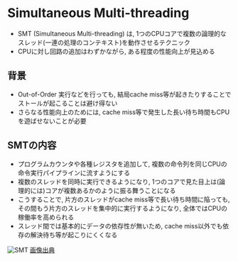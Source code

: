# Simultaneous Multi-threading

* SMT (Simultaneous Multi-threading) は, 1つのCPUコアで複数の論理的なスレッド(一連の処理のコンテキスト)を動作させるテクニック
* CPUに対し回路の追加はわずかながら, ある程度の性能向上が見込める

## 背景

* Out-of-Order 実行などを行っても, 結局cache miss等が起きたりすることでストールが起こることは避け得ない
* さらなる性能向上のためには, cache miss等で発生した長い待ち時間もCPUを遊ばせないことが必要

## SMTの内容

* プログラムカウンタや各種レジスタを追加して, 複数の命令列を同じCPUの命令実行パイプラインに流すようにする
* 複数のスレッドを同時に実行できるようになり, 1つのコアで見た目上は(論理的には)コアが複数あるかのように振る舞うことになる
* こうすることで, 片方のスレッドがcache miss等で長い待ち時間に陥っても, その間もう片方のスレッドを集中的に実行するようになり, 全体ではCPUの稼働率を高められる
* スレッド間では基本的にデータの依存性が無いため, cache miss以外でも依存の解決待ち等が起こりにくくなる

![SMT](https://qph.fs.quoracdn.net/main-qimg-f499708300143b01862533bf33f30a9e) [画像出典](https://www.quora.com/How-does-multithreading-differ-from-hyper-threading)
